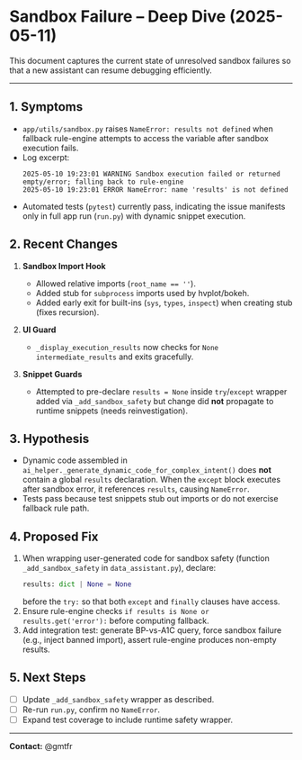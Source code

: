 # Sandbox Failure – Deep Dive (2025-05-11)

This document captures the current state of unresolved sandbox failures so that a new assistant can resume debugging efficiently.

---
## 1. Symptoms

* `app/utils/sandbox.py` raises `NameError: results not defined` when fallback rule-engine attempts to access the variable after sandbox execution fails.
* Log excerpt:
  ```
  2025-05-10 19:23:01 WARNING Sandbox execution failed or returned empty/error; falling back to rule-engine
  2025-05-10 19:23:01 ERROR NameError: name 'results' is not defined
  ```
* Automated tests (`pytest`) currently pass, indicating the issue manifests only in full app run (`run.py`) with dynamic snippet execution.

## 2. Recent Changes

1. **Sandbox Import Hook**
   * Allowed relative imports (`root_name == ''`).
   * Added stub for `subprocess` imports used by hvplot/bokeh.
   * Added early exit for built-ins (`sys`, `types`, `inspect`) when creating stub (fixes recursion).

2. **UI Guard**
   * `_display_execution_results` now checks for `None` `intermediate_results` and exits gracefully.

3. **Snippet Guards**
   * Attempted to pre-declare `results = None` inside `try`/`except` wrapper added via `_add_sandbox_safety` but change did **not** propagate to runtime snippets (needs reinvestigation).

## 3. Hypothesis

* Dynamic code assembled in `ai_helper._generate_dynamic_code_for_complex_intent()` does **not** contain a global `results` declaration. When the `except` block executes after sandbox error, it references `results`, causing `NameError`.
* Tests pass because test snippets stub out imports or do not exercise fallback rule path.

## 4. Proposed Fix

1. When wrapping user-generated code for sandbox safety (function `_add_sandbox_safety` in `data_assistant.py`), declare:
   ```python
   results: dict | None = None
   ```
   before the `try:` so that both `except` and `finally` clauses have access.
2. Ensure rule-engine checks `if results is None or results.get('error'):` before computing fallback.
3. Add integration test: generate BP-vs-A1C query, force sandbox failure (e.g., inject banned import), assert rule-engine produces non-empty results.

## 5. Next Steps

* [ ] Update `_add_sandbox_safety` wrapper as described.
* [ ] Re-run `run.py`, confirm no `NameError`.
* [ ] Expand test coverage to include runtime safety wrapper.

---
**Contact:** @gmtfr 